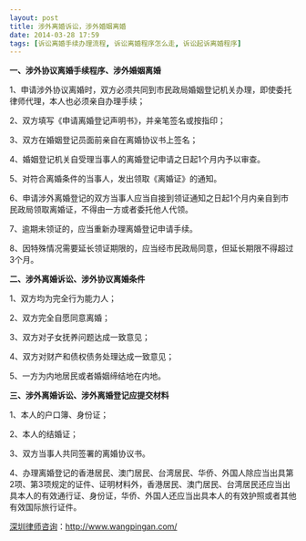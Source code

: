 ```yaml
---
layout: post
title: 涉外离婚诉讼，涉外婚姻离婚
date: 2014-03-28 17:59
tags: [诉讼离婚手续办理流程, 诉讼离婚程序怎么走, 诉讼起诉离婚程序]
---
```

<strong>一、涉外协议离婚手续程序、涉外婚姻离婚</strong>

1、申请涉外协议离婚时，双方必须共同到市民政局婚姻登记机关办理，即使委托律师代理，本人也必须亲自办理手续；

2、双方填写《申请离婚登记声明书》，并亲笔签名或按指印；

3、双方在婚姻登记员面前亲自在离婚协议书上签名；

4、婚姻登记机关自受理当事人的离婚登记申请之日起1个月内予以审查。

5、对符合离婚条件的当事人，发出领取《离婚证》的通知。

6、申请涉外离婚登记的双方当事人应当自接到领证通知之日起1个月内亲自到市民政局领取离婚证，不得由一方或者委托他人代领。

7、逾期未领证的，应当重新办理离婚登记申请手续。

8、因特殊情况需要延长领证期限的，应当经市民政局同意，但延长期限不得超过3个月。

<strong>二、涉外离婚诉讼、涉外协议离婚条件</strong>

1、双方均为完全行为能力人；

2、双方完全自愿同意离婚；

3、双方对子女抚养问题达成一致意见；

4、双方对财产和债权债务处理达成一致意见；

5、一方为内地居民或者婚姻缔结地在内地。

<strong>三、涉外离婚诉讼、涉外离婚登记应提交材料</strong>

1、本人的户口簿、身份证；

2、本人的结婚证；

3、双方当事人共同签署的离婚协议书。

4、办理离婚登记的香港居民、澳门居民、台湾居民、华侨、外国人除应当出具第2项、第3项规定的证件、证明材料外，香港居民、澳门居民、台湾居民还应当出具本人的有效通行证、身份证，华侨、外国人还应当出具本人的有效护照或者其他有效国际旅行证件。

<a href="http://www.wangpingan.com/">深圳律师咨询</a>：<a href="http://www.wangpingan.com/">http://www.wangpingan.com/</a>

